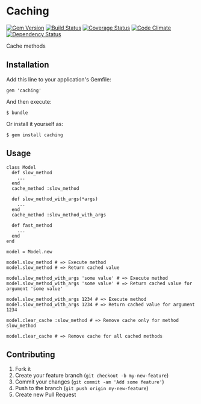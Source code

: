 # Caching

[![Gem Version](https://badge.fury.io/rb/caching.png)](https://rubygems.org/gems/caching)
[![Build Status](https://travis-ci.org/gabynaiman/caching.png?branch=master)](https://travis-ci.org/gabynaiman/caching)
[![Coverage Status](https://coveralls.io/repos/gabynaiman/caching/badge.png?branch=master)](https://coveralls.io/r/gabynaiman/caching?branch=master)
[![Code Climate](https://codeclimate.com/github/gabynaiman/caching.png)](https://codeclimate.com/github/gabynaiman/caching)
[![Dependency Status](https://gemnasium.com/gabynaiman/caching.png)](https://gemnasium.com/gabynaiman/caching)

Cache methods

## Installation

Add this line to your application's Gemfile:

    gem 'caching'

And then execute:

    $ bundle

Or install it yourself as:

    $ gem install caching

## Usage

    class Model
      def slow_method
        ...
      end
      cache_method :slow_method

      def slow_method_with_args(*args)
        ...
      end
      cache_method :slow_method_with_args

      def fast_method
        ...
      end
    end

    model = Model.new
    
    model.slow_method # => Execute method
    model.slow_method # => Return cached value

    model.slow_method_with_args 'some value' # => Execute method
    model.slow_method_with_args 'some value' # => Return cached value for argument 'some value'

    model.slow_method_with_args 1234 # => Execute method
    model.slow_method_with_args 1234 # => Return cached value for argument 1234

    model.clear_cache :slow_method # => Remove cache only for method slow_method

    model.clear_cache # => Remove cache for all cached methods

## Contributing

1. Fork it
2. Create your feature branch (`git checkout -b my-new-feature`)
3. Commit your changes (`git commit -am 'Add some feature'`)
4. Push to the branch (`git push origin my-new-feature`)
5. Create new Pull Request
